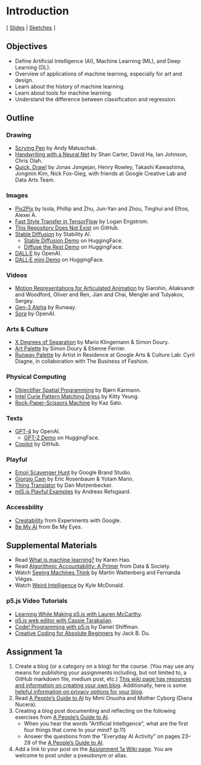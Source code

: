 # Introduction

[ [Slides](https://docs.google.com/presentation/d/1kAPACuob_EjZHcVd63Sz3-3PrQsUUZon10Dz7_V22wM/) \| [Sketches](https://editor.p5js.org/jackbdu/collections/kjuPKBzeH) ]

## Objectives

-   Define Artificial Intelligence (AI), Machine Learning (ML), and Deep Learning (DL).
-   Overview of applications of machine learning, especially for art and design.
-   Learn about the history of machine learning.
-   Learn about tools for machine learning.
-   Understand the difference between classification and regression.

## Outline

### Drawing

-   [Scrying Pen](https://experiments.withgoogle.com/scrying-pen) by Andy Matuschak.
-   [Handwriting with a Neural Net](https://experiments.withgoogle.com/handwriting-with-a-neural-net) by Shan Carter, David Ha, Ian Johnson, Chris Olah.
-   [Quick, Draw!](https://quickdraw.withgoogle.com) by Jonas Jongejan, Henry Rowley, Takashi Kawashima, Jongmin Kim, Nick Fox-Gieg, with friends at Google Creative Lab and Data Arts Team.

### Images

-   [Pix2Pix](https://phillipi.github.io/pix2pix/) by Isola, Phillip and Zhu, Jun-Yan and Zhou, Tinghui and Efros, Alexei A.
-   [Fast Style Transfer in TensorFlow](https://github.com/lengstrom/fast-style-transfer) by Logan Engstrom.
-   [This Repository Does Not Exist](https://github.com/paulbricman/thisrepositorydoesnotexist) on GitHub.
-   [Stable Diffusion](https://stability.ai/news/stable-diffusion-public-release) by Stability AI.
    -   [Stable Diffusion Demo](https://stability.ai/news/stable-diffusion-announcement) on HuggingFace.
    -   [Diffuse the Rest Demo](https://huggingface.co/spaces/huggingface-projects/diffuse-the-rest) on HuggingFace.
-   [DALL·E](https://openai.com/index/dall-e/) by OpenAI.
-   [DALL·E mini Demo](https://huggingface.co/spaces/dalle-mini/dalle-mini) on HuggingFace.

### Videos

-   [Motion Representations for Articulated Animation](https://github.com/snap-research/articulated-animation) by Siarohin, Aliaksandr and Woodford, Oliver and Ren, Jian and Chai, Menglei and Tulyakov, Sergey.
-   [Gen-3 Alpha](https://runwayml.com/research/introducing-gen-3-alpha) by Runway.
-   [Sora](https://openai.com/index/video-generation-models-as-world-simulators/) by OpenAI.

### Arts & Culture

-   [X Degrees of Separation](https://experiments.withgoogle.com/x-degrees-of-separation) by Mario Klingemann & Simon Doury.
-   [Art Palette](https://experiments.withgoogle.com/art-palette) by Simon Doury & Etienne Ferrier.
-   [Runway Palette](https://experiments.withgoogle.com/business-of-fashion) by Artist in Residence at Google Arts & Culture Lab: Cyril Diagne, in collaboration with The Business of Fashion.

### Physical Computing

-   [Objectifier Spatial Programming](https://experiments.withgoogle.com/objectifier-spatial-programming) by Bjørn Karmann.
-   [Intel Curie Pattern Matching Dress](https://www.hackster.io/kitty-yeung/arduino-101-intel-curie-pattern-matching-dress-9cc783) by Kitty Yeung.
-   [Rock-Paper-Scissors Machine](https://experiments.withgoogle.com/rock-paper-scissors) by Kaz Sato.

### Texts

-   [GPT-4](https://openai.com/index/gpt-4/) by OpenAI.
    -   [GPT-2 Demo](https://transformer.huggingface.co/doc/distil-gpt2) on HuggingFace.
-   [Copilot](https://github.com/features/copilot) by GitHub.

### Playful

-   [Emoji Scavenger Hunt](https://experiments.withgoogle.com/emoji-scavenger) by Google Brand Studio.
-   [Giorgio Cam](https://experiments.withgoogle.com/giorgio-cam) by Eric Rosenbaum & Yotam Mann.
-   [Thing Translator](https://experiments.withgoogle.com/thing-translator) by Dan Motzenbecker.
-   [ml5.js Playful Examples](https://ml5-fellowship-2020.github.io/examples/) by Andreas Refsgaard.

### Accessbility

-   [Creatability](https://experiments.withgoogle.com/collection/creatability) from Experiments with Google.
-   [Be My AI](https://www.bemyeyes.com/blog/announcing-be-my-ai) from Be My Eyes.

## Supplemental Materials

-   Read [What is machine learning?](https://www.technologyreview.com/s/612437/what-is-machine-learning-we-drew-you-another-flowchart/) by Karen Hao.
-   Read [Algorithmic Accountability: A Primer](https://datasociety.net/wp-content/uploads/2018/04/Data_Society_Algorithmic_Accountability_Primer_FINAL-4.pdf) from Data & Society.
-   Watch [Seeing Machines Think](https://youtu.be/ugkfmHBW74Q) by Martin Wattenberg and Fernanda Viégas.
-   Watch [Weird Intelligence](https://vimeo.com/304110435) by Kyle McDonald.

### p5.js Video Tutorials

-   [Learning While Making p5.js with Lauren McCarthy](https://youtu.be/1k3X4DLDHdc).
-   [p5.js web editor with Cassie Tarakajian](https://youtu.be/x1rJJRVTpAI).
-   [Code! Programming with p5.js](https://www.youtube.com/playlist?list=PLRqwX-V7Uu6Zy51Q-x9tMWIv9cueOFTFA) by Daniel Shiffman.
-   [Creative Coding for Absolute Beginners](https://www.youtube.com/playlist?list=PLUbmjnHkwarjjudjj2dclvClnL5ngpDze) by Jack B. Du.

## Assignment 1a

1. Create a blog (or a category on a blog) for the course. (You may use any means for publishing your assignments including, but not limited to, a GitHub markdown file, medium post, etc.) [This wiki page has resources and information on creating your own blog](https://github.com/jackbdu/Intro-ML-Arts-IMA-Summer24/wiki/Documentation-Blog-Resources). Additionally, here is some [helpful information on privacy options for your blog](https://www.nyu.edu/servicelink/KB0012245).
2. Read [A People’s Guide to AI](https://alliedmedia.org/wp-content/uploads/2020/09/peoples-guide-ai.pdf) by Mimi Onuoha and Mother Cyborg (Diana Nucera).
3. Creating a blog post documenting and reflecting on the following exercises from [A People’s Guide to AI](https://alliedmedia.org/wp-content/uploads/2020/09/peoples-guide-ai.pdf).
    - When you hear the words "Artificial Intelligence", what are the first four things that come to your mind? (p.11)
    - Answer the questions from the "Everyday AI Activity" on pages 23–28 of the [A People’s Guide to AI](https://alliedmedia.org/wp-content/uploads/2020/09/peoples-guide-ai.pdf).
4. Add a link to your post on the [Assignment 1a Wiki page](https://github.com/jackbdu/Intro-ML-Arts-IMA-Summer24/wiki/Assignment-1a). You are welcome to post under a pseudonym or alias.
